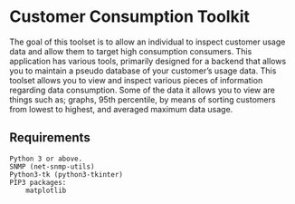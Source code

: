 # Customer Consumption Toolkit

The goal of this toolset is to allow an individual to inspect customer usage data and allow them to target high consumption consumers.
This application has various tools, primarily designed for a backend that allows you to maintain a pseudo database of your customer’s usage data. This toolset allows you to view and inspect various pieces of information regarding data consumption. Some of the data it allows you to view are things such as; graphs, 95th percentile, by means of sorting customers from lowest to highest, and averaged maximum data usage.

## Requirements
	Python 3 or above.
	SNMP (net-snmp-utils)
	Python3-tk (python3-tkinter)
	PIP3 packages:
		matplotlib
